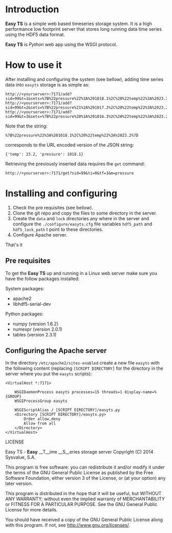 # Introduction

__Easy TS__ is a simple web based timeseries storage system. It is a high performance low footprint server that stores long running data time series using the HDF5 data format.

__Easy TS__ is _Python_ web app using the WSGI protocol.

# How to use it

After installing and configuring the system (see bellow), adding time series data into `easyts` storage is as simple as:

~~~
http://<yourserver>:7171/add?sid=99&t=1&sets=%7B%22pressure%22%3A%201018.1%2C%20%22temp%22%3A%2023.2%7D
http://<yourserver>:7171/add?sid=99&t=2&sets=%7B%22pressure%21%2A%201017.2%2C%20%22temp%22%3A%2023.2%7D
http://<yourserver>:7171/add?sid=99&t=3&sets=%7B%22pressure%20%1A%201016.3%2C%20%22temp%22%3A%2023.2%7D
~~~

Note that the string:

`%7B%22pressure%22%3A%201018.1%2C%20%22temp%22%3A%2023.2%7D`

corresponds to the URL encoded version of the JSON string:

`{'temp': 23.2, 'pressure': 1018.1}`

Retrieving the previously inserted data requires the `get` command:

~~~
http://<yourserver>:7171/get?sid=99&ti=0&tf=3&m=pressure
~~~


# Installing and configuring

1. Check the pre requisites (see bellow).
2. Clone the git repo and copy the files to some directory in the server.
3. Create the `data` and `lock` directories any where in the server and configure the `./configure/easyts.cfg` file variables `hdf5_path` and `hdf5_lock_path` t point to these directories.
4. Configure Apache server.

That's it

## Pre requisites

To get the __Easy TS__ up and running in a Linux web server make sure you have the follow packages installed:

System packages:

- apache2
- libhdf5-serial-dev

Python packages:

- numpy (version 1.6.2)
- numexpr (version 2.0.1)
- tables (version 2.3.1)

## Configuring the Apache server

In the directory `/etc/apache2/sites-enabled` create a new file `easyts` with the following content (replacing `[SCRIPT DIRECTORY]` for the directory in the server where you put the `easyts` scripts):

~~~
<VirtualHost *:7171>

    WSGIDaemonProcess easyts processes=15 threads=1 display-name=%{GROUP}
    WSGIProcessGroup easyts

    WSGIScriptAlias / [SCRIPT DIRECTORY]/easyts.py
    <Directory [SCRIPT DIRECTORY]/easyts.py>
        Order allow,deny
        Allow from all
    </Directory>
</VirtualHost>
~~~

LICENSE

Easy TS - __Easy__ __T__ime __S__eries storage server
Copyright (C) 2014  Sysvalue, S.A.

This program is free software: you can redistribute it and/or modify
it under the terms of the GNU General Public License as published by
the Free Software Foundation, either version 3 of the License, or
(at your option) any later version.

This program is distributed in the hope that it will be useful,
but WITHOUT ANY WARRANTY; without even the implied warranty of
MERCHANTABILITY or FITNESS FOR A PARTICULAR PURPOSE.  See the
GNU General Public License for more details.

You should have received a copy of the GNU General Public License
along with this program.  If not, see <http://www.gnu.org/licenses/>.

